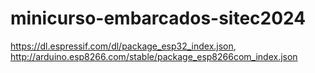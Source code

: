 # minicurso-embarcados-sitec2024
https://dl.espressif.com/dl/package_esp32_index.json, http://arduino.esp8266.com/stable/package_esp8266com_index.json
